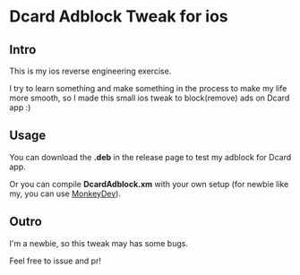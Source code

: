 # Dcard Adblock Tweak for ios

## Intro

This is my ios reverse engineering exercise.

I try to learn something and make something in the process to make my life more smooth, so I made this small ios tweak to block(remove) ads on Dcard app :)


## Usage

You can download the **.deb** in the release page to test my adblock for Dcard app.

Or you can compile **DcardAdblock.xm** with your own setup (for newbie like my, you can use [MonkeyDev](https://github.com/AloneMonkey/MonkeyDev)).

## Outro

I'm a newbie, so this tweak may has some bugs.

Feel free to issue and pr!

